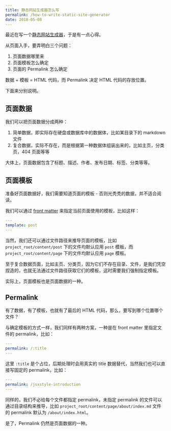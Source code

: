 ```yaml
---
title: 静态网站生成器怎么写
permalink: /how-to-write-static-site-generator
date: 2018-05-08
---
```


最近在写一个[静态网站生成器](https://github.com/okmarvin/okmarvin)，于是有一点心得。

从页面入手，要弄明白三个问题：

1. 页面数据哪里来
2. 页面模板怎么确定
3. 页面的 Permalink 怎么确定

数据 + 模板 = HTML 代码，而 Permalink 决定 HTML 代码的存放位置。

下面来分别说明。

## 页面数据

我们可以把页面数据分成两种：

1. 简单数据，即实际存在硬盘或数据库中的数据体，比如某目录下的 markdown 文件
2. 复合数据，实际不存在，而是根据第一种数据体组装出来的，比如主页，分类页，404 页面等等

大体上，页面数据包含了标题、描述、作者、发布日期、标签、分类等等。

## 页面模板

准备好页面数据好，我们需要知道页面的模板 - 否则光秃秃的数据，并不适合阅读。

我们可以通过 [front matter](https://jekyllrb.com/docs/frontmatter/) 来指定当前页面使用的模板，比如这样：

```yaml
---
template: post
---
```
当然，我们还可以通过文件路径来推导页面的模板，比如 `project_root/content/post` 下的文件均默认应用 `post` 模板，而 `project_root/content/page` 下的文件均默认应用 `page` 模板。

至于复合数据页面，比如主页、分类页，因为它们不存在目录、文件，是我们凭空捏造的，也就无法通过文件路径获取它们的模板，这时需要我们强制指定模板。

实际上，页面模板也是页面数据的一种。

## Permalink

有了数据，有了模板，也就有了最后的 HTML 代码，那么，要写到哪个位置哪个文件？

与确定模板的方式一样，我们同样有两种方案，一种是在 front matter 里指定文件的 permalink，比如：

```yaml
---
permalink: /:title
---
```
这里 `:title` 是个占位，后期处理时会用真实的 title 数据替代，当然我们也可以直接写固定的 permalink，比如：

```yaml
---
permalink: /jsxstyle-introduction
---
```
同样的，我们不必给每个文件都指定 permalink，未指定 permalink 的文件可以通过目录结构来推导，比如 `project_root/content/page/about/index.md` 文件的 permalink 默认为 `/about/index.html`。

是了，Permalink 仍然是页面数据的一种。